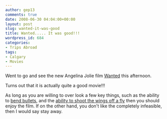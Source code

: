 ```yaml
---
author: gep13
comments: true
date: 2008-06-30 04:04:00+00:00
layout: post
slug: wanted-it-was-good
title: Wanted..... It was good!!!
wordpress_id: 684
categories:
- Trips Abroad
tags:
- Calgary
- Movies
---
```


Went to go and see the new Angelina Jolie film [Wanted](http://www.imdb.com/title/tt0493464/) this afternoon.

 

Turns out that it is actually quite a good movie!!! 

 

As long as you are willing to over look a few key things, such as the ability to [bend bullets](http://io9.com/5018516/could-you-shoot-bendy-bullets-just-like-in-wanted), and the [ability to shoot the wings off a fly](http://ca.answers.yahoo.com/question/index?qid=20080627013145AAjjb1F&amp;show=7) then you should enjoy the film. If on the other hand, you don't like the completely infeasible, then I would say stay away.
